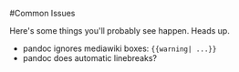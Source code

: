 #Common Issues

Here's some things you'll probably see happen. Heads up.

* pandoc ignores mediawiki boxes: ``{{warning| ...}}``
* pandoc does automatic linebreaks?
